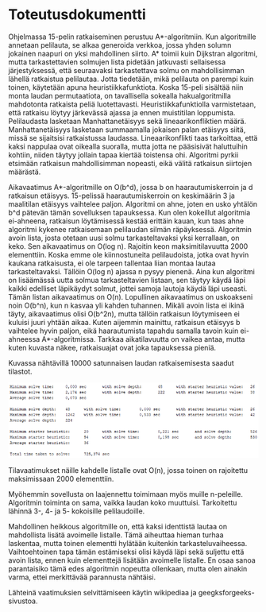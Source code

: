 # Toteutusdokumentti

Ohjelmassa 15-pelin ratkaiseminen perustuu A*-algoritmiin. Kun algoritmille annetaan pelilauta, se alkaa generoida verkkoa, jossa yhden solumn jokainen naapuri on yksi mahdollinen siirto. A* toimii kuin Dijkstran algoritmi, mutta tarkastettavien solmujen lista pidetään jatkuvasti sellaisessa järjestyksessä, että seuraavaksi tarkastettava solmu on mahdollisimman lähellä ratkaistua pelilautaa. Jotta tiedetään, mikä pelilauta on parempi kuin toinen, käytetään apuna heuristiikkafunktiota. Koska 15-peli sisältää niin monta laudan permutaatiota, on tavallisella sokealla hakualgoritmilla mahdotonta ratkaista peliä luotettavasti. Heuristiikkafunktiolla varmistetaan, että ratkaisu löytyy järkevässä ajassa ja ennen muistitilan loppumista. Pelilaudasta lasketaan Manhattanetäisyys sekä lineaarikonfliktien määrä. Manhattanetäisyys lasketaan summaamalla jokaisen palan etäisyys siitä, missä se sijaitsisi ratkaistussa laudassa. Lineaarikonflikti taas tarkoittaa, että kaksi nappulaa ovat oikealla suoralla, mutta jotta ne pääsisivät haluttuihin kohtiin, niiden täytyy jollain tapaa kiertää toistensa ohi. Algoritmi pyrkii etsimään ratkaisun mahdollisimman nopeasti, eikä välitä ratkaisun siirtojen määrästä.

Aikavaatimus A*-algoritmille on O(b^d), jossa b on haarautumiskerroin ja d ratkaisun etäisyys. 15-pelissä haarautumiskerroin on keskimäärin 3 ja maalitilan etäisyys vaihtelee paljon. Algoritmi on ahne, joten en usko yhtälön b^d pätevän tämän sovelluksen tapauksessa. Kun olen kokeillut algoritmia ei-ahneena, ratkaisun löytämisessä kestää erittäin kauan, kun taas ahne algoritmi kykenee ratkaisemaan pelilaudan silmän räpäyksessä. Algoritmin avoin lista, josta otetaan uusi solmu tarkasteltavaksi yksi kerrallaan, on keko. Sen aikavaatimus on O(log n). Rajoitin keon maksimitilavuutta 2000 elementtiin. Koska emme ole kiinnostuneita pelilaudoista, jotka ovat hyvin kaukana ratkaisusta, ei ole tarpeen tallentaa liian montaa lautaa tarkasteltavaksi. Tällöin O(log n) ajassa n pysyy pienenä. Aina kun algoritmi on lisäämässä uutta solmua tarkasteltavien listaan, sen täytyy käydä läpi kaikki edelliset läpikäydyt solmut, jottei samoja lautoja käydä läpi useasti. Tämän listan aikavaatimus on O(n). Lopullinen aikavaatimus on uskoakseni noin O(b^n), kun n kasvaa yli kahden tuhannen. Mikäli avoin lista ei ikinä täyty, aikavaatimus olisi O(b^2n), mutta tällöin ratkaisun löytymiseen ei kuluisi juuri yhtään aikaa. Kuten aijemmin mainittu, ratkaisun etäisyys b vaihtelee hyvin paljon, eikä haarautumista tapahdu samalla tavoin kuin ei-ahneessa A*-algoritmissa. Tarkkaa aikatilavuutta on vaikea antaa, mutta kuten kuvasta näkee, ratkaisuajat ovat joka tapauksessa pieniä.

Kuvassa nähtävillä 10000 satunnaisen laudan ratkaisemisesta saadut tilastot.

![kuva](https://github.com/pyigyli/15-puzzle-solver/blob/master/dokumentaatio/kuvat/size_4-10000_solves.png "Testitulokset koolla 4 10000 satunnaisella pelilaudalla")

Tilavaatimukset näille kahdelle listalle ovat O(n), jossa toinen on rajoitettu maksimissaan 2000 elementtiin.

Myöhemmin sovellusta on laajennettu toimimaan myös muille n-peleille. Algoritmin toiminta on sama, vaikka laudan koko muuttuisi. Tarkoitettu lähinnä 3-, 4- ja 5- kokoisille pelilaudoille.

Mahdollinen heikkous algoritmille on, että kaksi identtistä lautaa on mahdollista lisätä avoimelle listalle. Tämä aiheuttaa hieman turhaa laskentaa, mutta toinen elementti hylätään kuitenkin tarkasteluvaiheessa. Vaihtoehtoinen tapa tämän estämiseksi olisi käydä läpi sekä suljettu että avoin lista, ennen kuin elementtejä lisätään avoimelle listalle. En osaa sanoa parantaisiko tämä edes algoritmin nopeutta ollenkaan, mutta olen ainakin varma, ettei merkittävää parannusta nähtäisi.

Lähteinä vaatimuksien selvittämiseen käytin wikipediaa ja geegksforgeeks-sivustoa.